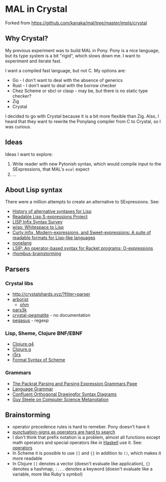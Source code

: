 # MAL in Crystal

Forked from https://github.com/kanaka/mal/tree/master/impls/crystal

## Why Crystal?

My previous experiment was to build MAL in Pony. Pony is a nice language, but its type system is a bit "rigid", which slows down me. I want to experiment and iterate fast.

I want a compiled fast language, but not C. My options are:

- Go - I don't want to deal with the absence of generics
- Rust - I don't want to deal with the borrow checker
- Chez Scheme or sbcl or clasp - may be, but there is no static type checker?
- Zig
- Crystal

I decided to go with Crystal because it is a bit more flexible than Zig. Also, I heard that they want to rewrite the Ponylang compiler from C to Crystal, so I was curious.

## Ideas

Ideas I want to explore:

1. Write reader with new Pytonish syntax, which would compile input to the SExpressions, that MAL's `eval` expect
2. ...

## About Lisp syntax

There were a million attempts to create an alternative to SExpressions. See:

- [History of alternative syntaxes for Lisp](https://github.com/shaunlebron/history-of-lisp-parens/blob/master/alt-syntax.md)
- [Readable Lisp S-expressions Project](https://readable.sourceforge.io/)
- [LISP Infix Syntax Survey](http://xahlee.info/comp/lisp_sans_sexp.html)
- [wisp: Whitespace to Lisp](https://www.draketo.de/english/wisp)
- [Curly infix, Modern-expressions, and Sweet-expressions: A suite of readable formats for Lisp-like languages](https://dwheeler.com/readable/sweet-expressions.html)
- [nonelang](https://nonelang.readthedocs.io/en/latest/dataformat.html)
- [LSIP: An operator-based syntax for Racket programs; O-expressions](http://breuleux.net/blog/liso.html)
- [rhombus-brainstorming](https://github.com/racket/rhombus-brainstorming/issues/3)

## Parsers

### Crystal libs

- http://crystalshards.xyz/?filter=parser
- [arborist](https://github.com/davidkellis/arborist)
  - [ohm](https://github.com/harc/ohm/blob/master/doc/syntax-reference.md)
- [pars3k](https://github.com/voximity/pars3k)
- [crystal-pegmatite](https://github.com/jemc/crystal-pegmatite) - no documentation
- [pegasus](https://github.com/pawandubey/pegasus) - regexp

### Lisp, Sheme, Clojure BNF/EBNF

- [Clojure.g4](https://github.com/antlr/grammars-v4/blob/master/clojure/Clojure.g4)
- [Clojure.g](https://github.com/ccw-ide/ccw/blob/3738a4fd768bcb0399630b7f6a6427a3066bdaa9/clojure-antlr-grammar/src/Clojure.g)
- [r5rs](https://people.csail.mit.edu/jaffer/r5rs_9.html)
- [Formal Syntax of Scheme](https://www.scheme.com/tspl2d/grammar.html)

### Grammars

- [The Packrat Parsing and Parsing Expression Grammars Page](https://bford.info/packrat/)
- [Language Grammar](https://enqueuezero.com/language-grammar.html)
- [Confluent Orthogonal Drawingfor Syntax Diagrams](http://www.csun.edu/gd2015/slides/Sept25-15-25-Michael_Bannister.pdf)
- [Guy Steele on Computer Science Metanotation](https://www.youtube.com/watch?v=dCuZkaaou0Q)

## Brainstorming

- operator precedence rules is hard to remeber. Pony doesn't have it
- [punctuation-signs as operators are hard to search](https://www.joshwcomeau.com/operator-lookup/)
- I don't think that prefix notation is a problem, almost all functions except math operators and special operators like in [Haskell](https://imada.sdu.dk/~rolf/Edu/DM22/F06/haskell-operatorer.pdf) use it. See: [operators](https://www.fpcomplete.com/haskell/tutorial/operators/)
- In Scheme it is possible to use `[]` and `{}` in addition to `()`, which makes it more readable
- In Clojure `[]` denotes a vector (doesn't evaluate like application), `{}` denotes a hashmap, `:...` denotes a keyword (doesn't evaluate like a variable, more like Ruby's symbol)
